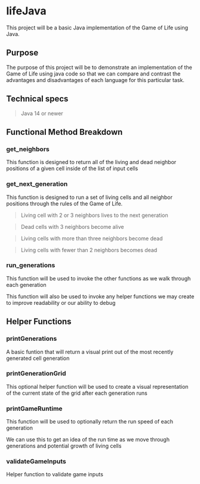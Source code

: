 # lifeJava

This project will be a basic Java implementation of the Game of Life using Java.

## Purpose

The purpose of this project will be to demonstrate an implementation of the Game of Life using java code so that we can compare and contrast the advantages and disadvantages of each language for this particular task.

## Technical specs

> Java 14 or newer
>

## Functional Method Breakdown

### get_neighbors

This function is designed to return all of the living and dead neighbor positions of a given cell inside of the list of input cells

### get_next_generation

This function is designed to run a set of living cells and all neighbor positions through the rules of the Game of Life.

> Living cell with 2 or 3 neighbors lives to the next generation

> Dead cells with 3 neighbors become alive

> Living cells with more than three neighbors become dead

> Living cells with fewer than 2 neighbors becomes dead

### run_generations

This function will be used to invoke the other functions as we walk through each generation

This function will also be used to invoke any helper functions we may create to improve readability or our ability to debug

## Helper Functions

### printGenerations

A basic funtion that will return a visual print out of the most recently generated cell generation

### printGenerationGrid

This optional helper function will be used to create a visual representation of the current state of the grid after each generation runs

### printGameRuntime

This function will be used to optionally return the run speed of each generation

We can use this to get an idea of the run time as we move through generations and potential growth of living cells

### validateGameInputs

Helper function to validate game inputs